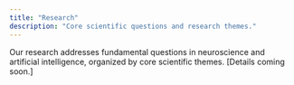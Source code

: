 ```yaml
---
title: "Research"
description: "Core scientific questions and research themes."
---
```


Our research addresses fundamental questions in neuroscience and artificial intelligence, organized by core scientific themes. [Details coming soon.]
